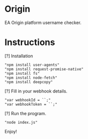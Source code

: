 # Origin
EA Origin platform username checker.

# Instructions

[?] Installation

    "npm install user-agents"
    "npm install request-promise-native"
    "npm install fs"
    "npm install node-fetch"
    "npm install deepcopy"

[?] Fill in your webhook details.

    "var webhookId = ``;"
    "var webhookToken = ``;"

[?] Run the program.

    "node index.js"
    
Enjoy!

